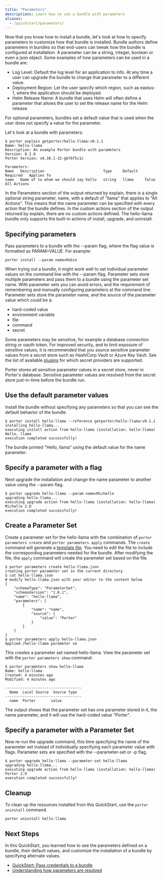```yaml
---
title: "Parameters"
descriptions: Learn how to use a bundle with parameters
aliases:
  - /quickstart/parameters/
---
```


Now that you know how to install a bundle, let's look at how to specify parameters to customize how that bundle is installed.
Bundle authors define parameters in bundles so that end-users can tweak how the bundle is configured at installation.
A parameter can be a string, integer, boolean or even a json object.
Some examples of how parameters can be used in a bundle are:

- Log Level: Default the log level for an application to info. At any time a user can upgrade the bundle to change that parameter to a different value.
- Deployment Region: Let the user specify which region, such as eastus-1, where the application should be deployed.
- Helm Release Name: A bundle that uses Helm will often define a parameter that allows the user to set the release name for the Helm release.

For optional parameters, bundles set a default value that is used when the user does not specify a value for the parameter.

Let's look at a bundle with parameters:

```console
$ porter explain getporter/hello-llama:v0.1.1
Name: hello-llama
Description: An example Porter bundle with parameters
Version: 0.1.0
Porter Version: v0.38.1-32-gb76f5c1c

Parameters:
Name   Description                           Type     Default   Required   Applies To
name   Name of to whom we should say hello   string   llama     false      All Actions

```

In the Parameters section of the output returned by explain, there is a single optional string parameter, name, with a default of "llama" that applies to "All Actions".
This means that the name parameter can be specified with every action that the bundle defines.
In the custom actions section of the output returned by explain, there are no custom actions defined.
The hello-llama bundle only supports the built-in actions of install, upgrade, and uninstall.

## Specifying parameters

Pass parameters to a bundle with the \--param flag, where the flag value is formatted as PARAM=VALUE.
For example:

```
porter install --param name=Robin
```

When trying out a bundle, it might work well to set individual parameter values on the command line with the --param flag.
Parameter sets store multiple parameters and pass them to a bundle using the parameter set name.
With parameter sets you can avoid errors, and the requirement of remembering and manually configuring parameters at the command line.
Parameter sets store the parameter name, and the source of the parameter value which could be a:

- hard-coded value
- environment variable
- file
- command
- secret

Some parameters may be sensitive, for example a database connection string or oauth token.
For improved security, and to limit exposure of sensitive values, it is recommended that you source sensitive parameter values from a secret store such as HashiCorp Vault or Azure Key Vault.
See the list of available [plugins](/plugins/) for which secret providers are supported.

Porter stores all sensitive parameter values in a secret store, never in Porter's database.
Sensitive parameter values are resolved from the secret store just-in-time before the bundle run.

## Use the default parameter values

Install the bundle without specifying any parameters so that you can see the default behavior of the bundle.

```console
$ porter install hello-llama --reference getporter/hello-llama:v0.1.1
installing hello-llama...
executing install action from hello-llama (installation: hello-llama)
Hello, llama
execution completed successfully!
```

The bundle printed "Hello, llama" using the default value for the name parameter.

## Specify a parameter with a flag

Next upgrade the installation and change the name parameter to another value using the \--param flag.

```console
$ porter upgrade hello-llama --param name=Michelle
upgrading hello-llama...
executing upgrade action from hello-llama (installation: hello-llama)
Michelle 2.0
execution completed successfully!
```

## Create a Parameter Set

Create a parameter set for the hello-llama with the combination of `porter parameters create` and `porter parameters apply` commands. The `create` command will generate a [template file](/reference/file-formats#parameter-set). You need to edit the file to include the corresponding parameters needed for the bundle. After modifying the file, the `apply` command will create the parameter set based on the file.

```console
$ porter parameters create hello-llama.json
creating porter parameter set in the current directory
$ cat hello-llama.json
# modify hello-llama.json with your editor to the content below
{
    "schemaType": "ParameterSet",
    "schemaVersion": "1.0.1",
    "name": "hello-llama",
    "parameters": [
        {
            "name": "name",
            "source": {
                "value": "Porter"
            }
        }
    ]
}
$ porter parameters apply hello-llama.json
Applied /hello-llama parameter se
```

This creates a parameter set named hello-llama.
View the parameter set with the `porter parameters show` command:

```console
$ porter parameters show hello-llama
Name: hello-llama
Created: 4 minutes ago
Modified: 4 minutes ago

-----------------------------------
  Name  Local Source  Source Type
-----------------------------------
  name  Porter       value
```

The output shows that the parameter set has one parameter stored in it, the name parameter, and it will use the hard-coded value "Porter".

## Specify a parameter with a Parameter Set

Now re-run the upgrade command, this time specifying the name of the parameter set instead of individually specifying each parameter value with flags.
Parameter sets are specified with the \--parameter-set or -p flag.

```console
$ porter upgrade hello-llama --parameter-set hello-llama
upgrading hello-llama...
executing upgrade action from hello-llama (installation: hello-llama)
Porter 2.0
execution completed successfully!
```

## Cleanup

To clean up the resources installed from this QuickStart, use the `porter uninstall` command.

```
porter uninstall hello-llama
```

## Next Steps

In this QuickStart, you learned how to see the parameters defined on a bundle, their default values, and customize the installation of a bundle by specifying alternate values.

- [QuickStart: Pass credentials to a bundle](/quickstart/credentials/)
- [Understanding how parameters are resolved](/parameters)
